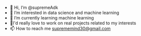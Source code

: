 - 👋 Hi, I’m @supremeAdk
- 👀 I’m interested in data science and machine learning
- 🌱 I’m currently learning machine learning
- 💞️I'd really love to work on real projects related to my interests
- 📫 How to reach me suprememind30@gmail.com

<!---
supremeAdk/supremeAdk is a ✨ special ✨ repository because its `README.md` (this file) appears on your GitHub profile.
You can click the Preview link to take a look at your changes.
--->
